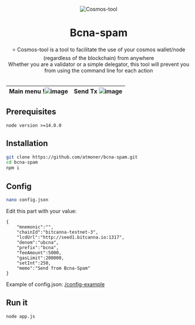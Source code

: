 <p align="center"> 
  <img src="https://i.imgur.com/B6jaa8C.png" alt="Cosmos-tool"> 
</p>
<h1 align="center">
    Bcna-spam
</h1>
 

<p align="center">
⭐ Cosmos-tool is a tool to facilitate the use of your cosmos wallet/node (regardless of the blockchain) from anywhere <br />
  Whether you are a validator or a simple delegator, this tool will prevent you from using the command line for each action <br /><br />
</p>

|Main menu !![image](https://user-images.githubusercontent.com/1071490/122655846-52617780-d145-11eb-8719-72d7097c317f.png)|Send Tx ![image](https://user-images.githubusercontent.com/1071490/122655874-8a68ba80-d145-11eb-9fb7-be7d8ccc7a2a.png) |
|--|--|
 





## Prerequisites

```node version >=14.0.0```

## Installation

```sh
git clone https://github.com/atmoner/bcna-spam.git
cd bcna-spam
npm i
```
## Config
```sh
nano config.json
```
Edit this part with your value:  
```
{
	"mnemonic":"",
	"chainId":"bitcanna-testnet-3", 
	"lcdUrl":"http://seed1.bitcanna.io:1317",
	"denom":"ubcna",
	"prefix":"bcna",
	"feeAmount":5000,
	"gasLimit":200000,
	"setInt":250,
	"memo":"Send from Bcna-Spam"
}
```  
Example of config.json: <a href="https://github.com/atmoner/cosmos-tool/tree/main/config-example">/config-example</a>  

## Run it 
```
node app.js
```

